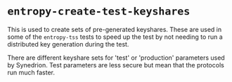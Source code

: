 # `entropy-create-test-keyshares`

This is used to create sets of pre-generated keyshares. These are used in some of the `entropy-tss`
tests to speed up the test by not needing to run a distributed key generation during the test.

There are different keyshare sets for 'test' or 'production' parameters used by Synedrion. Test
parameters are less secure but mean that the protocols run much faster.
